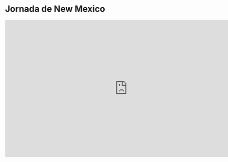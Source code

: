 # Jornada de New Mexico


<iframe style="border: 1px solid rgba(0, 0, 0, 0.1);" width="800" height="450" src="https://embed.figma.com/design/QYmPiK4pXHrAuHSatse1yB/FindYourPack?node-id=0-1&embed-host=share" allowfullscreen></iframe>
